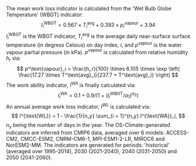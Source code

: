 The mean work loss indicator is calculated from the 'Wet Bulb Globe Temperature' (WBGT) indicator:
$$
I^\text{WBGT}_i = 0.567 \times T^\text{avg}_i + 0.393 \times p^\text{vapour}_i + 3.94
$$
$I^\text{WBGT}_i$ is the WBGT indicator, $T^\text{avg}_i$ is the average daily near-surface surface temperature (in degress Celsius) on day index, $i$, and $p^\text{vapour}$
is the water vapour partial pressure (in kPa). $p^\text{vapour}$ is calculated from relative humidity $h_r$ via:
$$
p^\text{vapour}_i = \frac{h_r}{100} \times 6.105 \times \exp \left( \frac{17.27 \times T^\text{avg}_i}{237.7 + T^\text{avg}_i} \right)
$$
The work ability indicator, $I^{\text{WA}}$ is finally calculated via:
$$
I^{\text{WA}}_i = 0.1 + 0.9 / \left( 1 + (I^\text{WBGT}_i / \alpha_1)^{\alpha_2} \right)
$$
An annual average work loss indicator, $I^{\text{WL}}$ is calculated via:
$$
I^{\text{WL}} = 1 - \frac{1}{n_y} \sum_{i = 1}^{n_y} I^{\text{WA}}_i,
$$
$n_y$ being the number of days in the year. The OS-Climate-generated indicators are inferred from CMIP6 data, averaged over 6 models: ACCESS-CM2, CMCC-ESM2, CNRM-CM6-1, MPI-ESM1-2-LR, MIROC6 and NorESM2-MM.
The indicators are generated for periods: 'historical' (averaged over 1995-2014), 2030 (2021-2040), 2040 (2031-2050) and 2050 (2041-2060).
